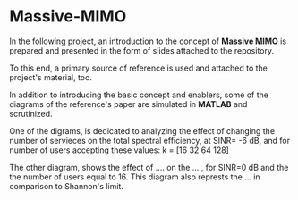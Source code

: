 # Massive-MIMO

In the following project, an introduction to the concept of **Massive MIMO** is prepared and presented in the form of slides attached to the repository.

To this end, a primary source of reference is used and attached to the project's material, too.

In addition to introducing the basic concept and enablers, some of the diagrams of the reference's paper are simulated in **MATLAB** and scrutinized.

One of the digrams, is dedicated to analyzing the effect of changing the number of servieces on the total spectral efficiency, at SINR= -6 dB, and for number of users accepting these values: k = [16 32 64 128]

The other diagram, shows the effect of .... on the ...., for SINR=0 dB and the the number of users equal to 16. This diagram also represts the ... in comparison to Shannon's limit.
